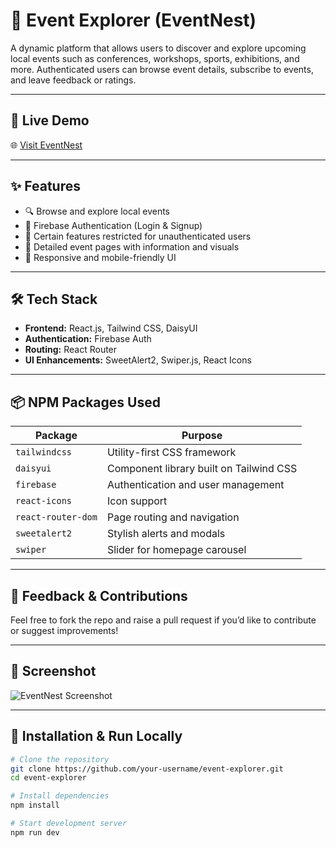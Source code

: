 # 🎉 Event Explorer (EventNest)

A dynamic platform that allows users to discover and explore upcoming local events such as conferences, workshops, sports, exhibitions, and more. Authenticated users can browse event details, subscribe to events, and leave feedback or ratings.

---

## 🚀 Live Demo

🌐 [Visit EventNest](http://dayal.assign-9.surge.sh)

---

## ✨ Features

- 🔍 Browse and explore local events
- 🔐 Firebase Authentication (Login & Signup)
- 🙈 Certain features restricted for unauthenticated users
- 📄 Detailed event pages with information and visuals
- 📲 Responsive and mobile-friendly UI

---

## 🛠️ Tech Stack

- **Frontend:** React.js, Tailwind CSS, DaisyUI
- **Authentication:** Firebase Auth
- **Routing:** React Router
- **UI Enhancements:** SweetAlert2, Swiper.js, React Icons

---

## 📦 NPM Packages Used

| Package            | Purpose                                 |
| ------------------ | --------------------------------------- |
| `tailwindcss`      | Utility-first CSS framework             |
| `daisyui`          | Component library built on Tailwind CSS |
| `firebase`         | Authentication and user management      |
| `react-icons`      | Icon support                            |
| `react-router-dom` | Page routing and navigation             |
| `sweetalert2`      | Stylish alerts and modals               |
| `swiper`           | Slider for homepage carousel            |

---

## 📝 Feedback & Contributions

Feel free to fork the repo and raise a pull request if you’d like to contribute or suggest improvements!

---

## 📸 Screenshot

![EventNest Screenshot](screenshot.png) <!-- Replace with actual screenshot path -->

---

## 📂 Installation & Run Locally

```bash
# Clone the repository
git clone https://github.com/your-username/event-explorer.git
cd event-explorer

# Install dependencies
npm install

# Start development server
npm run dev
```
